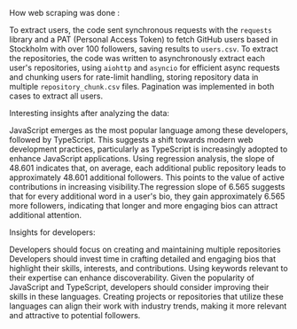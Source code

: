 How web scraping was done :

To extract users, the code sent synchronous requests with the `requests` library and a PAT (Personal Access Token) to fetch GitHub users based in Stockholm with over 100 followers, saving results to `users.csv`. To extract the repositories, the code was written to asynchronously extract each user's repositories, using `aiohttp` and `asyncio` for efficient async requests and chunking users for rate-limit handling, storing repository data in multiple `repository_chunk.csv` files. Pagination was implemented in both cases to extract all users.

Interesting insights after analyzing the data:

JavaScript emerges as the most popular language among these developers, followed by TypeScript. This suggests a shift towards modern web development practices, particularly as TypeScript is increasingly adopted to enhance JavaScript applications.
Using regression analysis, the slope of 48.601 indicates that, on average, each additional public repository leads to approximately 48.601 additional followers. This points to the value of active contributions in increasing visibility.The regression slope of 6.565 suggests that for every additional word in a user's bio, they gain approximately 6.565 more followers, indicating that longer and more engaging bios can attract additional attention.


Insights for developers:

Developers should focus on creating and maintaining multiple repositories
Developers should invest time in crafting detailed and engaging bios that highlight their skills, interests, and contributions. Using keywords relevant to their expertise can enhance discoverability.
Given the popularity of JavaScript and TypeScript, developers should consider improving their skills in these languages. Creating projects or repositories that utilize these languages can align their work with industry trends, making it more relevant and attractive to potential followers.
